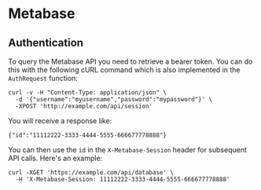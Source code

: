 # Metabase

## Authentication

To query the Metabase API you need to retrieve a bearer token. You can do this with the following cURL command which is also implemented in the `AuthRequest` function:

```
curl -v -H "Content-Type: application/json" \
  -d '{"username":"myusername","password":"mypassword"}' \
  -XPOST 'http://example.com/api/session'
```

You will receive a response like:

```
{"id":"11112222-3333-4444-5555-666677778888"}
```

You can then use the `id` in the `X-Metabase-Session` header for subsequent API calls. Here's an example:

```
curl -XGET 'https://example.com/api/database' \
  -H 'X-Metabase-Session: 11112222-3333-4444-5555-666677778888'
```
